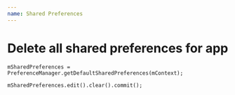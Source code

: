 ```yaml
---
name: Shared Preferences
---
```


# Delete all shared preferences for app

```
mSharedPreferences = PreferenceManager.getDefaultSharedPreferences(mContext);

mSharedPreferences.edit().clear().commit();
```
